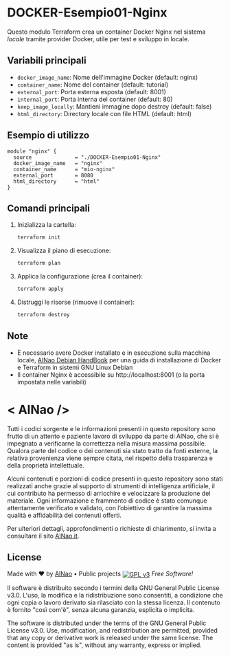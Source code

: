 # DOCKER-Esempio01-Nginx

Questo modulo Terraform crea un container Docker Nginx nel sistema *locale* tramite provider Docker, utile per test e sviluppo in locale.

## Variabili principali
- `docker_image_name`: Nome dell'immagine Docker (default: nginx)
- `container_name`: Nome del container (default: tutorial)
- `external_port`: Porta esterna esposta (default: 8001)
- `internal_port`: Porta interna del container (default: 80)
- `keep_image_locally`: Mantieni immagine dopo destroy (default: false)
- `html_directory`: Directory locale con file HTML (default: html)

## Esempio di utilizzo
```hcl
module "nginx" {
  source              = "./DOCKER-Esempio01-Nginx"
  docker_image_name   = "nginx"
  container_name      = "mio-nginx"
  external_port       = 8080
  html_directory      = "html"
}
```


## Comandi principali
1. Inizializza la cartella:
   ```bash
   terraform init
   ```
2. Visualizza il piano di esecuzione:
   ```bash
   terraform plan
   ```
3. Applica la configurazione (crea il container):
   ```bash
   terraform apply
   ```
4. Distruggi le risorse (rimuove il container):
   ```bash
   terraform destroy
   ```

## Note
- È necessario avere Docker installato e in esecuzione sulla macchina locale, [AlNao Debian HandBook](https://github.com/alnao/alnao/blob/main/DEBIAN.md) per una guida di installazione di Docker e Terraform in sistemi GNU Linux Debian
- Il container Nginx è accessibile su http://localhost:8001 (o la porta impostata nelle variabili)


# &lt; AlNao /&gt;
Tutti i codici sorgente e le informazioni presenti in questo repository sono frutto di un attento e paziente lavoro di sviluppo da parte di AlNao, che si è impegnato a verificarne la correttezza nella misura massima possibile. Qualora parte del codice o dei contenuti sia stato tratto da fonti esterne, la relativa provenienza viene sempre citata, nel rispetto della trasparenza e della proprietà intellettuale. 


Alcuni contenuti e porzioni di codice presenti in questo repository sono stati realizzati anche grazie al supporto di strumenti di intelligenza artificiale, il cui contributo ha permesso di arricchire e velocizzare la produzione del materiale. Ogni informazione e frammento di codice è stato comunque attentamente verificato e validato, con l’obiettivo di garantire la massima qualità e affidabilità dei contenuti offerti. 


Per ulteriori dettagli, approfondimenti o richieste di chiarimento, si invita a consultare il sito [AlNao.it](https://www.alnao.it/).


## License
Made with ❤️ by <a href="https://www.alnao.it">AlNao</a>
&bull; 
Public projects 
<a href="https://www.gnu.org/licenses/gpl-3.0"  valign="middle"> <img src="https://img.shields.io/badge/License-GPL%20v3-blue?style=plastic" alt="GPL v3" valign="middle" /></a>
*Free Software!*


Il software è distribuito secondo i termini della GNU General Public License v3.0. L'uso, la modifica e la ridistribuzione sono consentiti, a condizione che ogni copia o lavoro derivato sia rilasciato con la stessa licenza. Il contenuto è fornito "così com'è", senza alcuna garanzia, esplicita o implicita.


The software is distributed under the terms of the GNU General Public License v3.0. Use, modification, and redistribution are permitted, provided that any copy or derivative work is released under the same license. The content is provided "as is", without any warranty, express or implied.
